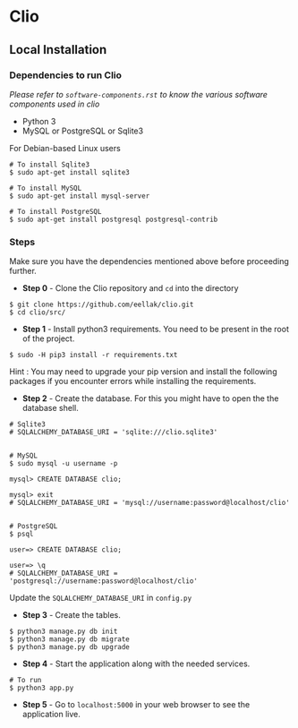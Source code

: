 # Clio

## Local Installation

### Dependencies to run Clio

*Please refer to `software-components.rst` to know the various software components used in clio*
* Python 3
* MySQL or PostgreSQL or Sqlite3

For Debian-based Linux users
```
# To install Sqlite3
$ sudo apt-get install sqlite3

# To install MySQL
$ sudo apt-get install mysql-server

# To install PostgreSQL
$ sudo apt-get install postgresql postgresql-contrib
```

### Steps

Make sure you have the dependencies mentioned above before proceeding further.

* **Step 0** - Clone the Clio repository and `cd` into the directory
```
$ git clone https://github.com/eellak/clio.git
$ cd clio/src/
```

* **Step 1** - Install python3 requirements. You need to be present in the root of the project.
```
$ sudo -H pip3 install -r requirements.txt
```
Hint : You may need to upgrade your pip version and install the following packages if you encounter errors while installing the requirements.

* **Step 2** - Create the database. For this you might have to open the the database shell.
```
# Sqlite3
# SQLALCHEMY_DATABASE_URI = 'sqlite:///clio.sqlite3' 


# MySQL
$ sudo mysql -u username -p

mysql> CREATE DATABASE clio;

mysql> exit
# SQLALCHEMY_DATABASE_URI = 'mysql://username:password@localhost/clio'


# PostgreSQL
$ psql

user=> CREATE DATABASE clio;

user=> \q
# SQLALCHEMY_DATABASE_URI = 'postgresql://username:password@localhost/clio'
```
Update the `SQLALCHEMY_DATABASE_URI` in `config.py`  

* **Step 3** - Create the tables.
```
$ python3 manage.py db init
$ python3 manage.py db migrate
$ python3 manage.py db upgrade
```

* **Step 4** - Start the application along with the needed services.
```
# To run
$ python3 app.py
```

* **Step 5** - Go to `localhost:5000` in your web browser to see the application live.
